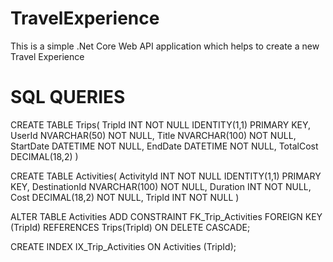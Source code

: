 # TravelExperience
This is a simple .Net Core Web API application which helps to create a new Travel Experience

# SQL QUERIES
CREATE TABLE Trips(
TripId INT NOT NULL IDENTITY(1,1) PRIMARY KEY,
UserId NVARCHAR(50) NOT NULL,
Title NVARCHAR(100) NOT NULL,
StartDate DATETIME NOT NULL,
EndDate DATETIME NOT NULL,
TotalCost DECIMAL(18,2)
)

CREATE TABLE Activities(
ActivityId INT NOT NULL IDENTITY(1,1) PRIMARY KEY,
DestinationId NVARCHAR(100) NOT NULL,
Duration INT NOT NULL,
Cost DECIMAL(18,2) NOT NULL,
TripId INT NOT NULL
)



ALTER TABLE Activities
ADD CONSTRAINT FK_Trip_Activities
FOREIGN KEY (TripId)
REFERENCES Trips(TripId)
ON DELETE CASCADE;

CREATE INDEX IX_Trip_Activities
ON Activities (TripId);

